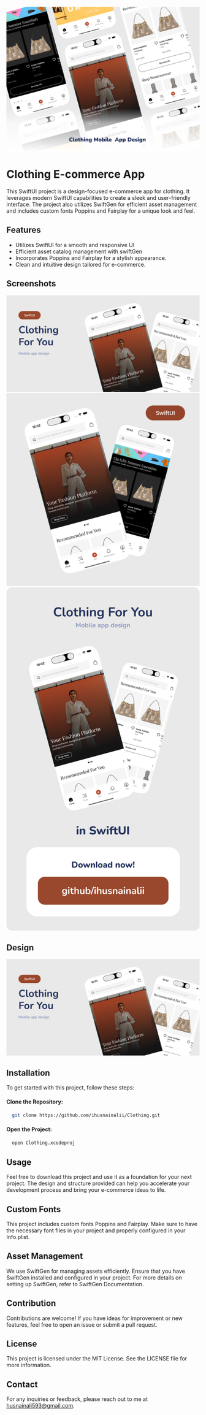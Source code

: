 ![Screenshots](https://github.com/ihusnainalii/Clothing/blob/main/Screenshots/1.png)

# Clothing E-commerce App

This SwiftUI project is a design-focused e-commerce app for clothing. It leverages modern SwiftUI capabilities to create a sleek and user-friendly interface. The project also utilizes SwiftGen for efficient asset management and includes custom fonts Poppins and Fairplay for a unique look and feel.


## Features

- Utilizes SwiftUI for a smooth and responsive UI
- Efficient asset catalog management with swiftGen
- Incorporates Poppins and Fairplay for a stylish appearance.
- Clean and intuitive design tailored for e-commerce.


## Screenshots

![Screenshots](https://github.com/ihusnainalii/Clothing/blob/main/Screenshots/2.png)
![Screenshots](https://github.com/ihusnainalii/Clothing/blob/main/Screenshots/3.png)
![Screenshots](https://github.com/ihusnainalii/Clothing/blob/main/Screenshots/4.png)

## Design

[![Design](https://github.com/ihusnainalii/Clothing/blob/main/Screenshots/2.png)](https://github.com/ihusnainalii/Clothing/blob/main/Design/Design.png)

## Installation

To get started with this project, follow these steps:

#### Clone the Repository:
```bash
  git clone https://github.com/ihusnainalii/Clothing.git
```
#### Open the Project:
```bash
  open Clothing.xcodeproj
```
    
## Usage

Feel free to download this project and use it as a foundation for your next project. The design and structure provided can help you accelerate your development process and bring your e-commerce ideas to life.

## Custom Fonts

This project includes custom fonts Poppins and Fairplay. Make sure to have the necessary font files in your project and properly configured in your Info.plist.

## Asset Management

We use SwiftGen for managing assets efficiently. Ensure that you have SwiftGen installed and configured in your project. For more details on setting up SwiftGen, refer to SwiftGen Documentation.

## Contribution

Contributions are welcome! If you have ideas for improvement or new features, feel free to open an issue or submit a pull request.

## License

This project is licensed under the MIT License. See the LICENSE file for more information.

## Contact

For any inquiries or feedback, please reach out to me at husnainali593@gmail.com.
